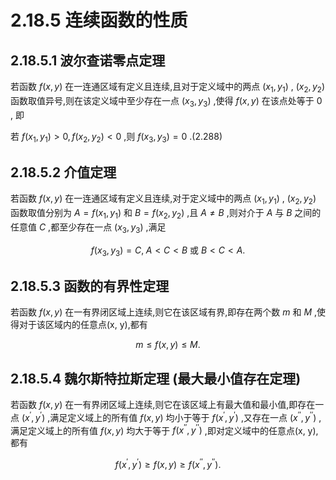 # 2.18.5 连续函数的性质

## 2.18.5.1 波尔查诺零点定理

若函数 $f\left( {x, y}\right)$ 在一连通区域有定义且连续,且对于定义域中的两点 $\left( {{x}_{1},{y}_{1}}\right)$ , $\left( {{x}_{2},{y}_{2}}\right)$ 函数取值异号,则在该定义域中至少存在一点 $\left( {{x}_{3},{y}_{3}}\right)$ ,使得 $f\left( {x, y}\right)$ 在该点处等于 0 , 即

若 $f\left( {{x}_{1},{y}_{1}}\right)  > 0, f\left( {{x}_{2},{y}_{2}}\right)  < 0$ ,则 $f\left( {{x}_{3},{y}_{3}}\right)  = 0$ .(2.288)

## 2.18.5.2 介值定理

若函数 $f\left( {x, y}\right)$ 在一连通区域有定义且连续,对于定义域中的两点 $\left( {{x}_{1},{y}_{1}}\right)$ , $\left( {{x}_{2},{y}_{2}}\right)$ 函数取值分别为 $A = f\left( {{x}_{1},{y}_{1}}\right)$ 和 $B = f\left( {{x}_{2},{y}_{2}}\right)$ ,且 $A \neq  B$ ,则对介于 $A$ 与 $B$ 之间的任意值 $C$ ,都至少存在一点 $\left( {{x}_{3},{y}_{3}}\right)$ ,满足

$$
f\left( {{x}_{3},{y}_{3}}\right)  = C,\;A < C < B\text{ 或 }B < C < A. \tag{2.289}
$$

## 2.18.5.3 函数的有界性定理

若函数 $f\left( {x, y}\right)$ 在一有界闭区域上连续,则它在该区域有界,即存在两个数 $m$ 和 $M$ ,使得对于该区域内的任意点(x, y),都有

$$
m \leq  f\left( {x, y}\right)  \leq  M. \tag{2.290}
$$

## 2.18.5.4 魏尔斯特拉斯定理 (最大最小值存在定理)

若函数 $f\left( {x, y}\right)$ 在一有界闭区域上连续,则它在该区域上有最大值和最小值,即存在一点 $\left( {{x}^{\prime },{y}^{\prime }}\right)$ ,满足定义域上的所有值 $f\left( {x, y}\right)$ 均小于等于 $f\left( {{x}^{\prime },{y}^{\prime }}\right)$ ,又存在一点 $\left( {{x}^{\prime \prime },{y}^{\prime \prime }}\right)$ ,满足定义域上的所有值 $f\left( {x, y}\right)$ 均大于等于 $f\left( {{x}^{\prime \prime },{y}^{\prime \prime }}\right)$ ,即对定义域中的任意点(x, y),都有

$$
f\left( {{x}^{\prime },{y}^{\prime }}\right)  \geq  f\left( {x, y}\right)  \geq  f\left( {{x}^{\prime \prime },{y}^{\prime \prime }}\right) . \tag{2.291}
$$

